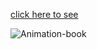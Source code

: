 [click here to see](https://tubular-llama-28e631.netlify.app/)

![Animation-book](https://user-images.githubusercontent.com/101893145/200593629-de240e02-02ea-4dd6-8bfc-7167d71928ff.gif)
